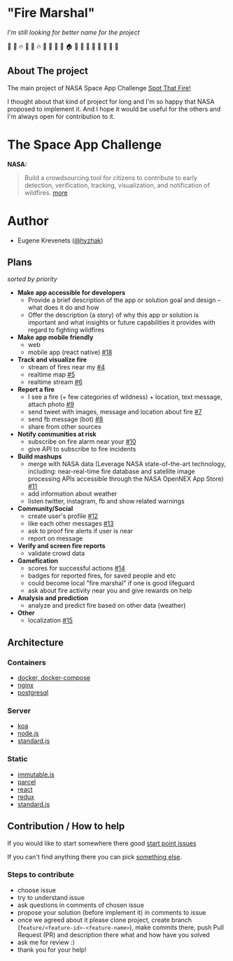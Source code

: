 # "Fire Marshal"

_I'm still looking for better name for the project_

:palm_tree: :deciduous_tree: :fire: :deciduous_tree: :house_with_garden: :fire: :deciduous_tree: :deciduous_tree: :deciduous_tree: :running: :house: :deciduous_tree: :school: :blue_car: :deciduous_tree:  :fire_engine: :deciduous_tree: :deciduous_tree:  :palm_tree:

## About The project

The main project of NASA Space App Challenge [Spot That Fire!](https://2018.spaceappschallenge.org/challenges/volcanoes-icebergs-and-asteroids-oh-my/real-time-fire-app/details) 

I thought about that kind of project for long and I'm so happy that NASA proposed to implement it. 
And I hope it would be useful for the others and I'm always open for contribution to it.

# The Space App Challenge

**NASA:**
> Build a crowdsourcing tool for citizens to contribute to early detection, verification, tracking, visualization, and notification of wildfires.
[more](https://2018.spaceappschallenge.org/challenges/volcanoes-icebergs-and-asteroids-oh-my/real-time-fire-app/details)

# Author

- Eugene Krevenets ([@hyzhak](https://github.com/hyzhak))

## Plans
_sorted by priority_

- **Make app accessible for developers**
  - Provide a brief description of the app or solution goal and design – what does it do and how
  - Offer the description (a story) of why this app or solution is important and what insights or future capabilities it provides with regard to fighting wildfires
- **Make app mobile friendly**
  - web
  - mobile app (react native) [#18](/../../issues/18)
- **Track and visualize fire**
  - stream of fires near my [#4](/../../issues/4)
  - realtime map [#5](/../../issues/5)
  - realtime stream [#6](/../../issues/6)
- **Report a fire**
  - I see a fire (+ few categories of wildness) + location, text message, attach photo [#9](/../../issues/9)
  - send tweet with images, message and location about fire [#7](/../../issues/7)
  - send fb message (bot) [#8](/../../issues/8)
  - share from other sources 
- **Notify communities at risk**
  - subscribe on fire alarm near your [#10](/../../issues/10)
  - give API to subscribe to fire incidents
- **Build mashups**
  - merge with NASA data (Leverage NASA state-of-the-art technology, including: near-real-time fire database and satellite image processing APIs accessible through the NASA OpenNEX App Store) [#11](/../../issues/11)
  - add information about weather
  - listen twitter, instagram, fb and show related warnings
- **Community/Social**
  - create user's profile [#12](/../../issues/12)
  - like each other messages [#13](/../../issues/13)
  - ask to proof fire alerts if user is near
  - report on message
- **Verify and screen fire reports**
  - validate crowd data
- **Gamefication**
  - scores for successful actions  [#14](/../../issues/14)
  - badges for reported fires, for saved people and etc
  - could become local "fire marshal" if one is good lifeguard
  - ask about fire activity near you and give rewards on help
- **Analysis and prediction**
  - analyze and predict fire based on other data (weather)
- **Other**
  - localization [#15](/../../../issues/15)
  
  
## Architecture

### Containers
- [docker, docker-compose](http://docker.io)
- [nginx](https://www.nginx.com/)
- [postgresql](https://www.postgresql.org/)

### Server
- [koa](https://koajs.com)
- [node.js](https://nodejs.org/)
- [standard.js](https://standardjs.com)

### Static
- [immutable.js](https://facebook.github.io/immutable-js/)
- [parcel](https://parceljs.org)
- [react](https://reactjs.org/)
- [redux](http://redux.js.org)
- [standard.js](https://standardjs.com)

## Contribution / How to help

If you would like to start somewhere there good [start point issues](https://github.com/fire-marshal/fire-marshal/labels/good%20first%20issue)

If you can't find anything there you can pick [something else](https://github.com/fire-marshal/fire-marshal/issues). 

### Steps to contribute

- choose issue
- try to understand issue
- ask questions in comments of chosen issue
- propose your solution (before implement it) in comments to issue
- once we agreed about it please clone project, create branch (`feature/<feature-id>-<feature-name>`), make commits there, push Pull Request (PR) and description there what and how have you solved
- ask me for review :)
- thank you for your help!
